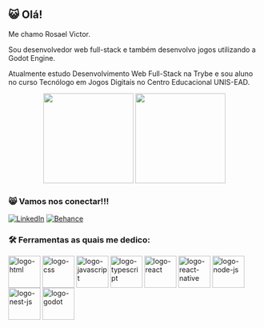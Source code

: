 <h2>😺 Olá!</h2>

Me chamo Rosael Victor. 

Sou desenvolvedor web full-stack e também desenvolvo jogos utilizando a Godot Engine.

Atualmente estudo Desenvolvimento Web Full-Stack na Trybe e sou aluno no curso Tecnólogo em Jogos Digitais no Centro Educacional UNIS-EAD.

<div align="center">
  <img height="180em" src="https://github-readme-stats.vercel.app/api?username=rosaelvfagundes&show_icons=true&theme=tokyonight"/>
  <img height="180em" src="https://github-readme-stats.vercel.app/api/top-langs/?username=rosaelvfagundes&layout=compact&theme=tokyonight"/>
</div>

<h3>😸 Vamos nos conectar!!!</h3>

[![LinkedIn](https://img.shields.io/badge/LinkedIn-0077B5?style=for-the-badge&logo=linkedin&logoColor=white)](https://www.linkedin.com/in/rosael-fagundes)
[![Behance](https://img.shields.io/badge/-Behance-blue?style=for-the-badge&logo=behance&logoColor=white)](https://www.behance.net/rosaelfagundes)

<h3>🛠️ Ferramentas as quais me dedico:</h3>

<div>
  <img align="center" alt="logo-html" width="64" height="64" src="https://cdn.jsdelivr.net/gh/devicons/devicon/icons/html5/html5-original.svg">
  <img align="center" alt="logo-css" width="64" height="64" src="https://cdn.jsdelivr.net/gh/devicons/devicon/icons/css3/css3-original.svg">
  <img align="center" alt="logo-javascript" width="64" height="64" src="https://cdn.jsdelivr.net/gh/devicons/devicon/icons/javascript/javascript-original.svg">
  <img align="center" alt="logo-typescript" width="64" height="64" src="https://cdn.jsdelivr.net/gh/devicons/devicon/icons/typescript/typescript-original.svg">
  <img align="center" alt="logo-react" width="64" height="64" src="https://cdn.jsdelivr.net/gh/devicons/devicon/icons/react/react-original.svg">
  <img align="center" alt="logo-react-native" width="64" height="64" src="https://cdn.worldvectorlogo.com/logos/react-native-1.svg">
  <img align="center" alt="logo-node-js" width="64" height="64" src="https://cdn.jsdelivr.net/gh/devicons/devicon/icons/nodejs/nodejs-original.svg">
  <img align="center" alt="logo-nest-js" width="64" height="64" src="https://www.vectorlogo.zone/logos/nestjs/nestjs-icon.svg">
  <img align="center" alt="logo-godot" width="64" height="64" src="https://cdn.jsdelivr.net/gh/devicons/devicon/icons/godot/godot-original.svg">
</div>
